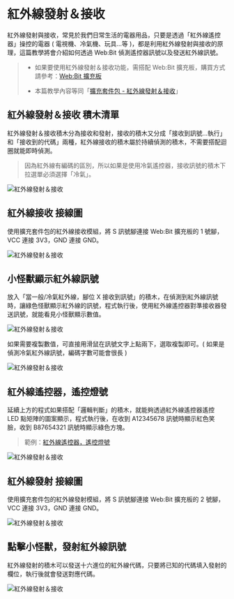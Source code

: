 # 紅外線發射＆接收

紅外線發射與接收，常見於我們日常生活的電器用品，只要是透過「紅外線遙控器」操控的電器 ( 電視機、冷氣機、玩具...等 )，都是利用紅外線發射與接收的原理，這篇教學將會介紹如何透過 Web:Bit 偵測遙控器訊號以及發送紅外線訊號。

> - 如果要使用紅外線發射＆接收功能，需搭配 Web:Bit 擴充板，購買方式請參考：[Web:Bit 擴充板](https://store.webduino.io/products/webbit-extension-board?utm_source=webbit&utm_medium=article#_blank)
>
> - 本篇教學內容等同「[擴充套件包 - 紅外線發射＆接收](../extension-full-package/ir.html)」

## 紅外線發射＆接收 積木清單

紅外線發射＆接收積木分為接收和發射，接收的積木又分成「接收到訊號...執行」和「接收到的代碼」兩種，紅外線接收的積木屬於持續偵測的積木，不需要搭配迴圈就能即時偵測。

> 因為紅外線有編碼的區別，所以如果是使用冷氣遙控器，接收訊號的積木下拉選單必須選擇「冷氣」。

![紅外線發射＆接收](../../../../media/zh-tw/education/extension-basic-package/ir-01.jpg)


## 紅外線接收 接線圖

使用擴充套件包的紅外線接收模組，將 S 訊號腳連接 Web:Bit 擴充板的 1 號腳，VCC 連接 3V3，GND 連接 GND。

![紅外線發射＆接收](../../../../media/zh-tw/education/extension-basic-package/ir-03.jpg)

## 小怪獸顯示紅外線訊號

放入「當一般/冷氣紅外線，腳位 X 接收到訊號」的積木，在偵測到紅外線訊號時，讓綠色怪獸顯示紅外線的訊號，程式執行後，使用紅外線遙控器對準接收器發送訊號，就能看見小怪獸顯示數值。

![紅外線發射＆接收](../../../../media/zh-tw/education/extension-basic-package/ir-04.jpg)

如果需要複製數值，可直接用滑鼠在訊號文字上點兩下，選取複製即可。( 如果是偵測冷氣紅外線訊號，編碼字數可能會很長 )

![紅外線發射＆接收](../../../../media/zh-tw/education/extension-basic-package/ir-05.jpg)

## 紅外線遙控器，遙控燈號

延續上方的程式如果搭配「邏輯判斷」的積木，就能夠透過紅外線遙控器遙控 LED 點矩陣的圖案顯示，程式執行後，在收到 A12345678 訊號時顯示紅色笑臉，收到 B87654321 訊號時顯示綠色方塊。

> 範例：[紅外線遙控器，遙控燈號](https://webbit.webduino.io/blockly/?demo=default#ayxv98l9P7JqM#_blank)

![紅外線發射＆接收](../../../../media/zh-tw/education/extension-basic-package/ir-06.jpg)

## 紅外線發射 接線圖

使用擴充套件包的紅外線發射模組，將 S 訊號腳連接 Web:Bit 擴充板的 2 號腳，VCC 連接 3V3，GND 連接 GND。

![紅外線發射＆接收](../../../../media/zh-tw/education/extension-basic-package/ir-02.jpg)

## 點擊小怪獸，發射紅外線訊號

紅外線發射的積木可以發送十六進位的紅外線代碼，只要將已知的代碼填入發射的欄位，執行後就會發送對應代碼。

![紅外線發射＆接收](../../../../media/zh-tw/education/extension-basic-package/ir-07.jpg)

